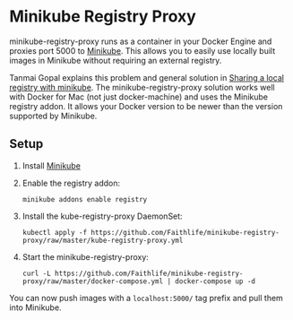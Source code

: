 # Minikube Registry Proxy

minikube-registry-proxy runs as a container in your Docker Engine and proxies port 5000 to [Minikube](https://github.com/kubernetes/minikube).
This allows you to easily use locally built images in Minikube without requiring an external registry.

Tanmai Gopal explains this problem and general solution in [Sharing a local registry with minikube](https://blog.hasura.io/sharing-a-local-registry-for-minikube-37c7240d0615).
The minikube-registry-proxy solution works well with Docker for Mac (not just docker-machine) and uses the Minikube registry addon.
It allows your Docker version to be newer than the version supported by Minikube.

## Setup

1. Install [Minikube](https://github.com/kubernetes/minikube)

1. Enable the registry addon:

   `minikube addons enable registry`

1. Install the kube-registry-proxy DaemonSet:

   `kubectl apply -f https://github.com/Faithlife/minikube-registry-proxy/raw/master/kube-registry-proxy.yml`

1. Start the minikube-registry-proxy:

   `curl -L https://github.com/Faithlife/minikube-registry-proxy/raw/master/docker-compose.yml | docker-compose up -d`

You can now push images with a `localhost:5000/` tag prefix and pull them into Minikube.